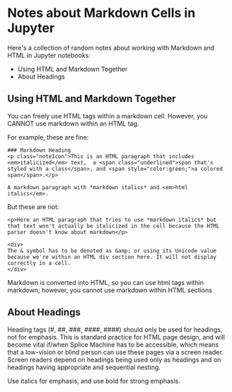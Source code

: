 
# Notes about Markdown Cells in Jupyter

Here's a collection of random notes about working with Markdown and HTML in Jupyter notebooks:

* Using HTML and Markdown Together
* About Headings


## Using HTML and Markdown Together


You can freely use HTML tags within a markdown cell. However, you CANNOT use markdown within an HTML tag.

For example, these are fine:

    ### Markdown Heading
    <p class="noteIcon">This is an HTML paragraph that includes <em>italicized</em> text,  a <span class="underlined">span that's styled with a class</span>, and <span style="color:green;">a colored span</span>.</p>

    A markdown paragraph with *markdown italics* and <em>html italics</em>.

But these are not:

    <p>Here an HTML paragraph that tries to use *markdown italics* but that text won't actually be italicized in the cell because the HTML parser doesn't know about markdown</p>

    <div>
    The & symbol has to be denoted as &amp; or using its Unicode value because we're within an HTML div section here. It will not display correctly in a cell.
    </div>

Markdown is converted into HTML, so you can use html tags within markdown; however, you cannot use markdown within HTML sections


## About Headings

Heading tags (#, ##, ###, ####, ####) should only be used for headings, not for emphasis. This is standard practice for HTML page design, and will become vital if/when Splice Machine has to be accessible, which means that a low-vision or blind person can use these pages via a screen reader. Screen readers depend on headings being used only as headings and on headings having appropriate and sequential nesting.

Use italics for emphasis, and use bold for strong emphasis.
